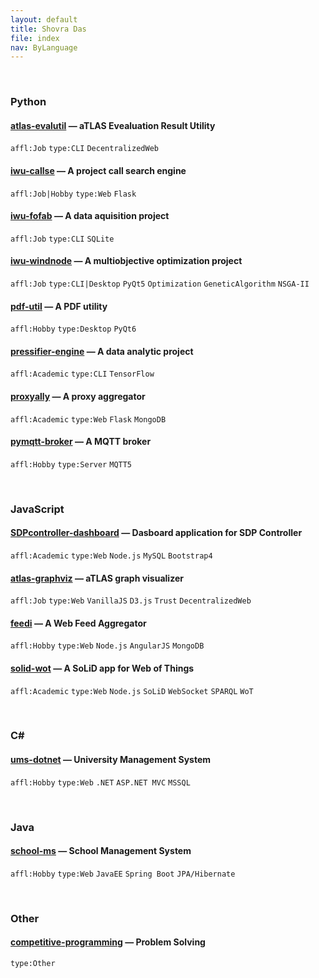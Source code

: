 ```yaml
---
layout: default
title: Shovra Das
file: index
nav: ByLanguage
---
```


<br>


### Python

#### [atlas-evalutil](https://github.com/shovradas/atlas-evalutil) &#8212; aTLAS Evealuation Result Utility

`affl:Job` `type:CLI`  `DecentralizedWeb`

#### [iwu-callse](https://github.com/shovradas/iwu-callse) &#8212; A project call search engine

`affl:Job|Hobby` `type:Web` `Flask` 

#### [iwu-fofab](https://github.com/shovradas/iwu-fofab) &#8212; A data aquisition project

`affl:Job` `type:CLI` `SQLite` 

#### [iwu-windnode](https://github.com/shovradas/windnode-demonstrator) &#8212; A multiobjective optimization project

`affl:Job` `type:CLI|Desktop` `PyQt5` `Optimization` `GeneticAlgorithm` `NSGA-II`

#### [pdf-util](https://github.com/shovradas/pdf-util) &#8212; A PDF utility

`affl:Hobby` `type:Desktop` `PyQt6` 

#### [pressifier-engine](https://github.com/binuv-tuc/pressifier-engine) &#8212; A data analytic project

`affl:Academic` `type:CLI` `TensorFlow` 

#### [proxyally](https://github.com/shovradas/proxyally) &#8212; A proxy aggregator

`affl:Academic` `type:Web` `Flask` `MongoDB` 

#### [pymqtt-broker](https://github.com/shovradas/pymqtt-broker) &#8212; A MQTT broker

`affl:Hobby` `type:Server`  `MQTT5`


<br>


### JavaScript

#### [SDPcontroller-dashboard](https://github.com/shovradas/SDPcontroller-dashboard) &#8212; Dasboard application for SDP Controller

`affl:Academic` `type:Web` `Node.js` `MySQL` `Bootstrap4` 

#### [atlas-graphviz](https://github.com/shovradas/atlas-graphviz) &#8212; aTLAS graph visualizer

`affl:Job` `type:Web` `VanillaJS` `D3.js` `Trust` `DecentralizedWeb` 

#### [feedi](https://github.com/shovradas/feedi) &#8212; A Web Feed Aggregator

`affl:Hobby` `type:Web` `Node.js` `AngularJS` `MongoDB` 

#### [solid-wot](https://github.com/shovradas/solid-wot) &#8212; A SoLiD app for Web of Things

`affl:Academic` `type:Web` `Node.js` `SoLiD` `WebSocket` `SPARQL` `WoT`


<br>


### C#

#### [ums-dotnet](https://github.com/shovradas/ums-dotnet) &#8212; University Management System

`affl:Hobby` `type:Web` `.NET` `ASP.NET MVC` `MSSQL` 


<br>


### Java

#### [school-ms](https://github.com/shovradas/school-ms) &#8212; School Management System

`affl:Hobby` `type:Web` `JavaEE` `Spring Boot` `JPA/Hibernate` 


<br>


### Other

#### [competitive-programming](https://github.com/shovradas/competitive-programming) &#8212; Problem Solving

`type:Other`  